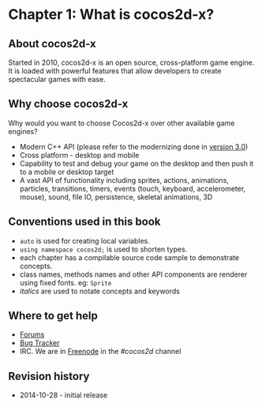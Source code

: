 # Chapter 1: What is cocos2d-x?

## About cocos2d-x
Started in 2010, cocos2d-x is an open source, cross-platform game engine. It is
loaded with powerful features that allow developers to create spectacular games
with ease.

## Why choose cocos2d-x
Why would you want to choose Cocos2d-x over other available game engines?

* Modern C++ API (please refer to the modernizing done in [version 3.0](https://github.com/cocos2d/cocos2d-x/blob/cocos2d-x-3.0/docs/RELEASE_NOTES.md#c11-features))
* Cross platform - desktop and mobile
* Capability to test and debug your game on the desktop and then push it to a
  mobile or desktop target
* A vast API of functionality including sprites, actions, animations, particles,
  transitions, timers, events (touch, keyboard, accelerometer, mouse), sound,
  file IO, persistence, skeletal animations, 3D

## Conventions used in this book

* `auto` is used for creating local variables.
* `using namespace cocos2d;` is used to shorten types.
* each chapter has a compilable source code sample to demonstrate concepts.
* class names, methods names and other API components are renderer using fixed fonts. eg: `Sprite`
* *italics* are used to notate concepts and keywords

## Where to get help
* [Forums](http://discuss.cocos2d-x.org)
* [Bug Tracker](https://github.com/cocos2d/cocos2d-x/issues)
* IRC. We are in [Freenode](https://webchat.freenode.net/) in the _#cocos2d_ channel

## Revision history
* 2014-10-28 - initial release
